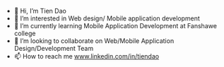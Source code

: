 - 👋 Hi, I’m Tien Dao
- 👀 I’m interested in Web design/ Mobile application development
- 🌱 I’m currently learning Mobile Application Development at Fanshawe college
- 💞️ I’m looking to collaborate on Web/Mobile Application Design/Development Team
- 📫 How to reach me www.linkedin.com/in/tiendao

<!---
TienDao95/TienDao95 is a ✨ special ✨ repository because its `README.md` (this file) appears on your GitHub profile.
You can click the Preview link to take a look at your changes.
--->
